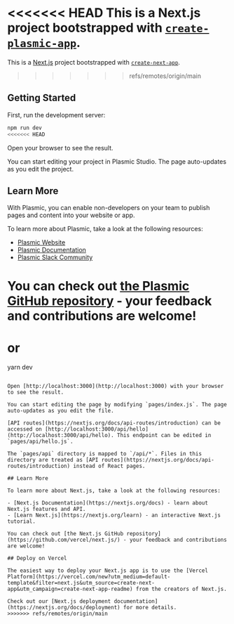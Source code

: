 <<<<<<< HEAD
This is a Next.js project bootstrapped with [`create-plasmic-app`](https://www.npmjs.com/package/create-plasmic-app).
=======
This is a [Next.js](https://nextjs.org/) project bootstrapped with [`create-next-app`](https://github.com/vercel/next.js/tree/canary/packages/create-next-app).
>>>>>>> refs/remotes/origin/main

## Getting Started

First, run the development server:

```bash
npm run dev
<<<<<<< HEAD
```

Open your browser to see the result.

You can start editing your project in Plasmic Studio. The page auto-updates as you edit the project.

## Learn More

With Plasmic, you can enable non-developers on your team to publish pages and content into your website or app.

To learn more about Plasmic, take a look at the following resources:

- [Plasmic Website](https://www.plasmic.app/)
- [Plasmic Documentation](https://docs.plasmic.app/learn/)
- [Plasmic Slack Community](https://www.plasmic.app/slack)

You can check out [the Plasmic GitHub repository](https://github.com/plasmicapp/plasmic) - your feedback and contributions are welcome!
=======
# or
yarn dev
```

Open [http://localhost:3000](http://localhost:3000) with your browser to see the result.

You can start editing the page by modifying `pages/index.js`. The page auto-updates as you edit the file.

[API routes](https://nextjs.org/docs/api-routes/introduction) can be accessed on [http://localhost:3000/api/hello](http://localhost:3000/api/hello). This endpoint can be edited in `pages/api/hello.js`.

The `pages/api` directory is mapped to `/api/*`. Files in this directory are treated as [API routes](https://nextjs.org/docs/api-routes/introduction) instead of React pages.

## Learn More

To learn more about Next.js, take a look at the following resources:

- [Next.js Documentation](https://nextjs.org/docs) - learn about Next.js features and API.
- [Learn Next.js](https://nextjs.org/learn) - an interactive Next.js tutorial.

You can check out [the Next.js GitHub repository](https://github.com/vercel/next.js/) - your feedback and contributions are welcome!

## Deploy on Vercel

The easiest way to deploy your Next.js app is to use the [Vercel Platform](https://vercel.com/new?utm_medium=default-template&filter=next.js&utm_source=create-next-app&utm_campaign=create-next-app-readme) from the creators of Next.js.

Check out our [Next.js deployment documentation](https://nextjs.org/docs/deployment) for more details.
>>>>>>> refs/remotes/origin/main
